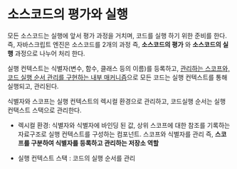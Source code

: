 # 소스코드의 평가와 실행
모든 소스코드는 실행에 앞서 평가 과정을 거치며, 코드를 실행 하기 위한 준비를 한다.
즉, 자바스크립트 엔진은 소스코드를 2개의 과정 즉,
**소스코드의 평가** 와 **소스코드의 실행** 과정으로 나누어 처리 한다.

실행 컨텍스트는 식별자(변수, 함수, 클래스 등의 이름)를 등록하고,   <U>관리하는 스코프와, 코드 실행 순서 관리를 구현하는 내부 매커니즘</U>으로 모든 코드는 실행 컨텍스트를 통해 실행되고, 관리된다.

식별자와 스코프는 실행 컨텍스트의 렉시컬 환경으로 관리하고,
코드실행 순서는 실행 컨택스트 스택으로 관리한다.

* 렉시컬 환경:  식별자와 식별자에 바인딩 된 값, 상위 스코프에 대한 참조를 기록하는 자료구조로 실행 컨텍스트를 구성하는 컴포넌트. 스코프와 식별자를 관리 즉, **스코프를 구분하여 식별자를 등록하고 관리하는 저장소 역할**

* 실행 컨텍스트 스택 : 코드의 실행 순서를 관리 


